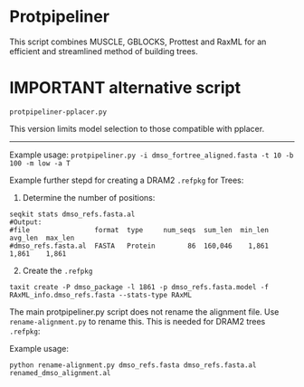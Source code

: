 # Protpipeliner
This script combines MUSCLE, GBLOCKS, Prottest and RaxML for an efficient and streamlined method of building trees.


# IMPORTANT alternative script
`protpipeliner-pplacer.py`

This version limits model selection to those compatible with pplacer.

------

Example usage:
`protpipeliner.py -i dmso_fortree_aligned.fasta -t 10 -b 100 -m low -a T`

Example further stepd for creating a DRAM2 `.refpkg` for Trees:

1) Determine the number of positions:
```
seqkit stats dmso_refs.fasta.al
#Output:
#file                format  type     num_seqs  sum_len  min_len  avg_len  max_len
#dmso_refs.fasta.al  FASTA   Protein        86  160,046    1,861    1,861    1,861
```

2) Create the `.refpkg`
```
taxit create -P dmso_package -l 1861 -p dmso_refs.fasta.model -f RAxML_info.dmso_refs.fasta --stats-type RAxML
```

The main protpipeliner.py script does not rename the alignment file. Use `rename-alignment.py` to rename this. This is needed for DRAM2 trees `.refpkg`:

Example usage:

`python rename-alignment.py dmso_refs.fasta dmso_refs.fasta.al renamed_dmso_alignment.al`

